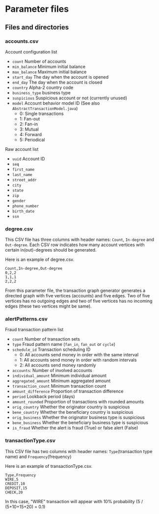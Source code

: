 # Parameter files

## Files and directories


### accounts.csv
Account configuration list
- `count` Number of accounts
- `min_balance` Minimum initial balance
- `max_balance` Maximum initial balance
- `start_day` The day when the account is opened
- `end_day` The day when the account is closed
- `country` Alpha-2 country code
- `business_type` business type
- `suspicious` Suspicious account or not (currently unused)
- `model` Account behavior model ID (See also `AbstractTransactionModel.java`)
  - 0: Single transactions
  - 1: Fan-out
  - 2: Fan-in
  - 3: Mutual
  - 4: Forward
  - 5: Periodical


Raw account list
- `uuid` Account ID
- `seq`
- `first_name`
- `last_name`
- `street_addr`
- `city`
- `state`
- `zip`
- `gender`
- `phone_number`
- `birth_date`
- `ssn`



### degree.csv
This CSV file has three columns with header names: `Count`, `In-degree` and `Out-degree`.
Each CSV row indicates how many account vertices with certain in(out)-degrees should be generated.

Here is an example of degree.csv.
```
Count,In-degree,Out-degree
0,2,2
1,1,1
2,2,2
```
From this parameter file, the transaction graph generator generates a directed graph with five vertices (accounts) and five edges.
Two of five vertices has no outgoing edges and two of five vertices has no incoming edges (these two vertices might be same).


### alertPatterns.csv
Fraud transaction pattern list
- `count` Number of transaction sets
- `type` Fraud pattern name (`fan_in`, `fan_out` or `cycle`)
- `schedule_id` Transaction scheduling ID
  - 0: All accounts send money in order with the same interval
  - 1: All accounts send money in order with random intervals
  - 2: All accounts send money randomly
- `accounts`: Number of involved accounts
- `individual_amount` Minimum individual amount
- `aggregated_amount` Minimum aggregated amount
- `transaction_count` Minimum transaction count
- `amount_difference` Proportion of transaction difference
- `period` Lookback period (days)
- `amount_rounded` Proportion of transactions with rounded amounts
- `orig_country` Whether the originator country is suspicious
- `bene_country` Whether the beneficiary country is suspicious
- `orig_business` Whether the originator business type is suspicious
- `bene_business` Whether the beneficiary business type is suspicious
- `is_fraud` Whether the alert is fraud (True) or false alert (False)


### transactionType.csv
This CSV file has two columns with header names: `Type`(transaction type name) and `Frequency`(frequency)

Here is an example of transactionType.csv.
```
Type,Frequency
WIRE,5
CREDIT,10
DEPOSIT,15
CHECK,20
```
In this case, "WIRE" transaction will appear with 10% probability (5 / (5+10+15+20) = 0.1)